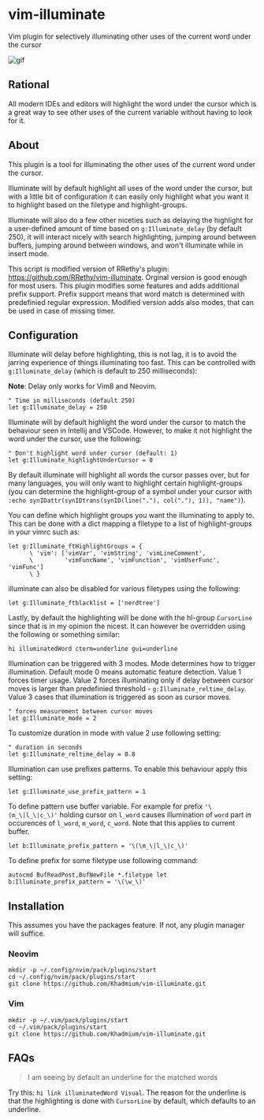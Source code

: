 # vim-illuminate

Vim plugin for selectively illuminating other uses of the current word under the cursor

![gif](https://media.giphy.com/media/ZO7QtQWoBP2TZ9mkXq/giphy.gif)

## Rational

All modern IDEs and editors will highlight the word under the cursor which is a great way to see other uses of the current variable without having to look for it.

## About

This plugin is a tool for illuminating the other uses of the current word under the cursor.

Illuminate will by default highlight all uses of the word under the cursor, but with a little bit of configuration it can easily only highlight what you want it to highlight based on the filetype and highlight-groups.

Illuminate will also do a few other niceties such as delaying the highlight for a user-defined amount of time based on `g:Illuminate_delay` (by default 250), it will interact nicely with search highlighting, jumping around between buffers, jumping around between windows, and won't illuminate while in insert mode.

This script is modified version of RRethy's plugin: https://github.com/RRethy/vim-illuminate. Orginal version is good enough for most users. This plugin modifies some features and adds additional prefix support. Prefix support means that word match is determined with predefinied regular expression. Modified version adds also modes, that can be used in case of missing timer.

## Configuration

Illuminate will delay before highlighting, this is not lag, it is to avoid the jarring experience of things illuminating too fast. This can be controlled with `g:Illuminate_delay` (which is default to 250 milliseconds):

**Note**: Delay only works for Vim8 and Neovim.

```
" Time in milliseconds (default 250)
let g:Illuminate_delay = 250
```
Illuminate will by default highlight the word under the cursor to match the behaviour seen in Intellij and VSCode. However, to make it not highlight the word under the cursor, use the following:

```
" Don't highlight word under cursor (default: 1)
let g:Illuminate_highlightUnderCursor = 0
```

By default illuminate will highlight all words the cursor passes over, but for many languages, you will only want to highlight certain highlight-groups (you can determine the highlight-group of a symbol under your cursor with `:echo synIDattr(synIDtrans(synID(line("."), col("."), 1)), "name")`).

You can define which highlight groups you want the illuminating to apply to. This can be done with a dict mapping a filetype to a list of highlight-groups in your vimrc such as:
```
let g:Illuminate_ftHighlightGroups = {
      \ 'vim': ['vimVar', 'vimString', 'vimLineComment',
      \         'vimFuncName', 'vimFunction', 'vimUserFunc', 'vimFunc']
      \ }
```


illuminate can also be disabled for various filetypes using the following:
```
let g:Illuminate_ftblacklist = ['nerdtree']
```

Lastly, by default the highlighting will be done with the hl-group `CursorLine` since that is in my opinion the nicest. It can however be overridden using the following or something similar:
```
hi illuminatedWord cterm=underline gui=underline
```

Illumination can be triggered with 3 modes. Mode determines how to trigger illumination. Default mode 0 means automatic feature detection. Value 1 forces timer usage. Value 2 forces illuminating only if delay between cursor moves is larger than predefinied threshold - `g:Illuminate_reltime_delay`. Value 3 cases that illumination is triggered as soon as cursor moves.
```
" forces measurement between cursor moves
let g:Illuminate_mode = 2
```

To customize duration in mode with value 2 use following setting:
```
" duration in seconds
let g:Illuminate_reltime_delay = 0.8
```

Illumination can use prefixes patterns. To enable this behaviour apply this setting:
```
let g:Illuminate_use_prefix_pattern = 1
```

To define pattern use buffer variable. For example for prefix `'\(m_\|l_\|c_\)'` holding cursor on `l_word` causes illumination of `word` part in occurences of `l_word`, `m_word`, `c_word`. Note that this applies to current buffer.
```
let b:Illuminate_prefix_pattern = '\(\m_\|l_\|c_\)'
```

To define prefix for some filetype use following command:
```
autocmd BufReadPost,BufNewFile *.filetype let b:Illuminate_prefix_pattern = '\(\w_\)'
```


## Installation

This assumes you have the packages feature. If not, any plugin manager will suffice.

### Neovim

```
mkdir -p ~/.config/nvim/pack/plugins/start
cd ~/.config/nvim/pack/plugins/start
git clone https://github.com/Khadmium/vim-illuminate.git
```

### Vim

```
mkdir -p ~/.vim/pack/plugins/start
cd ~/.vim/pack/plugins/start
git clone https://github.com/Khadmium/vim-illuminate.git
```

## FAQs

> I am seeing by default an underline for the matched words

Try this: `hi link illuminatedWord Visual`. The reason for the underline is that the highlighting is done with `CursorLine` by default, which defaults to an underline.
